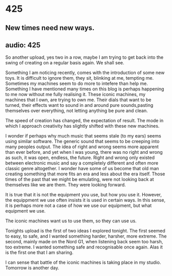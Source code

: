 # 425
## New times need new ways.
audio: 425
---

So another upload, yes two in a row, maybe I am trying to get back into the swing of creating on a regular basis again. We shall see.

Something I am noticing recently, comes with the introduction of some new toys. It is difficult to ignore them, they sit, blinking at me, tempting me. Sometimes my machines seem to do more to intefere than help me. Something I have mentioned many times on this blog is perhaps happening to me now without me fully realising it. These iconic machines, my machines that I own, are trying to own me. Their dials that want to be turned, their effects want to sound in and around pure sounds,pasting themselves over everything, not letting anything be pure and clean.

The speed of creation has changed, the expectation of result. The mode in which I approach creativity has slightly shifted with these new machines. 

I wonder if perhaps why much music that seems stale (to my ears) seems using similar software. The generic sound that seems to be creeping into many peoples output. The idea of right and wrong seems more apparent than ever before, and yet when I was young, there was no right and wrong as such, it was open, endless, the future. Right and wrong only existed between electronic music and say a completely different and often more classic genre altogether. I wonder have some of us become that old man creating something that more fits an era and less about the era itself. Those times of the past that we might be emulating, were not looking back at themselves like we are them. They were looking forward.

It is true that it is not the equipment you use, but how you use it. However, the equippment we use often insists it is used in certain ways. In this sense, it is perhaps more not a case of how we use our equipment, but what equipment we use.

The iconic machines want us to use them, so they can use us.

Tonights upload is the first of two ideas I explored tonight. The first seemed to easy, to safe, and I wanted something harder, harsher, more extreme. The second, mainly made on the Nord G1, when listening back seem too harsh, too extreme. I wanted something safe and recognisable once again. Alas it is the first one that I am sharing. 

I can sense that battle of the iconic machines is taking place in my studio. Tomorrow is another day.
